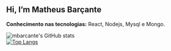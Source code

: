 ## Hi, I’m Matheus Barçante
<strong>Conhecimento nas tecnologias:</strong>  React, Nodejs, Mysql e Mongo.
<br>

![mbarcante's GitHub stats](https://github-readme-stats.vercel.app/api?username=mbarcante&show_icons=true&theme=dracula) <br>
[![Top Langs](https://github-readme-stats.vercel.app/api/top-langs/?username=mbarcante&layout=donut&theme=dracula)](https://github.com/mbarcante/github-readme-stats)

